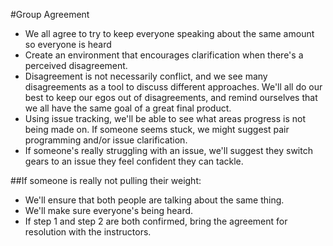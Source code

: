 #Group Agreement

- We all agree to try to keep everyone speaking about the same amount so everyone is heard
- Create an environment that encourages clarification when there's a perceived disagreement. 
- Disagreement is not necessarily conflict, and we see many disagreements as a tool to discuss different approaches. We'll all do our best to keep our egos out of disagreements, and remind ourselves that we all have the same goal of a great final product.
- Using issue tracking, we'll be able to see what areas progress is not being made on. If someone seems stuck, we might suggest pair programming and/or issue clarification.
- If someone's really struggling with an issue, we'll suggest they switch gears to an issue they feel confident they can tackle.

##If someone is really not pulling their weight:

- We'll ensure that both people are talking about the same thing.
- We'll make sure everyone's being heard.
- If step 1 and step 2 are both confirmed, bring the agreement for resolution with the instructors.
